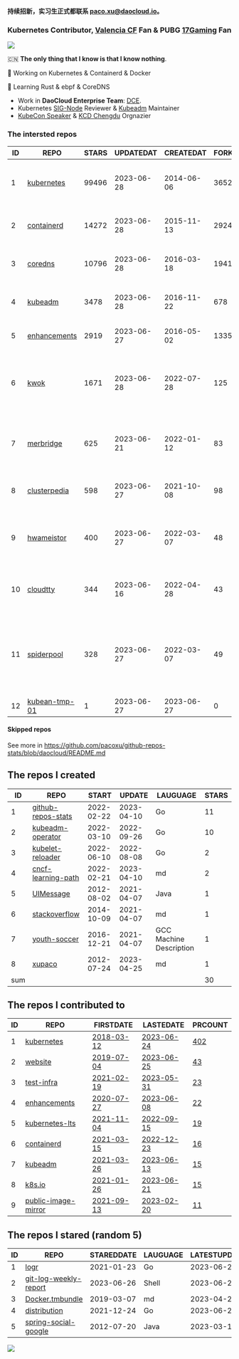 **持续招新，实习生正式都联系 paco.xu@daocloud.io。**

### Kubernetes Contributor, [Valencia CF](https://www.valenciacf.com/en) Fan & PUBG [17Gaming](https://liquipedia.net/pubg/17_Gaming) Fan

![](https://komarev.com/ghpvc/?username=pacoxu)
 
 🇨🇳 **The only thing that I know is that I know nothing**. 
 
 🔭 Working on Kubernetes & Containerd & Docker
 
 🌱 Learning Rust & ebpf & CoreDNS

- Work in **DaoCloud Enterprise Team**: [DCE](https://www.daocloud.io/dce_5.0).
- Kubernetes [SIG-Node](https://github.com/kubernetes/community/blob/master/sig-node/README.md) Reviewer & [Kubeadm](https://github.com/kubernetes/kubeadm/) Maintainer
- [KubeCon Speaker](https://www.youtube.com/playlist?list=PLROmsd5kH8pBiN0Km1EepbzKoDiM5S6Ok) & [KCD Chengdu](https://community.cncf.io/kcd-chengdu/) Orgnazier

<!--START_SECTION:github_repos-->
### The intersted repos
| ID |                              REPO                               | STARS | UPDATEDAT  | CREATEDAT  | FORKSCOUNT |                                           DESCRIPTIONS                                           |
|----|-----------------------------------------------------------------|-------|------------|------------|------------|--------------------------------------------------------------------------------------------------|
|  1 | [kubernetes](https://github.com/kubernetes/kubernetes)          | 99496 | 2023-06-28 | 2014-06-06 |      36529 | Production-Grade Container Scheduling and Management                                             |
|  2 | [containerd](https://github.com/containerd/containerd)          | 14272 | 2023-06-28 | 2015-11-13 |       2924 | An open and reliable container runtime                                                           |
|  3 | [coredns](https://github.com/coredns/coredns)                   | 10796 | 2023-06-28 | 2016-03-18 |       1941 | CoreDNS is a DNS server that chains plugins                                                      |
|  4 | [kubeadm](https://github.com/kubernetes/kubeadm)                |  3478 | 2023-06-28 | 2016-11-22 |        678 | Aggregator for issues filed against kubeadm                                                      |
|  5 | [enhancements](https://github.com/kubernetes/enhancements)      |  2919 | 2023-06-27 | 2016-05-02 |       1335 | Enhancements tracking repo for Kubernetes                                                        |
|  6 | [kwok](https://github.com/kubernetes-sigs/kwok)                 |  1671 | 2023-06-28 | 2022-07-28 |        125 | Kubernetes WithOut Kubelet -  Simulates thousands of Nodes and Clusters.                         |
|  7 | [merbridge](https://github.com/merbridge/merbridge)             |   625 | 2023-06-21 | 2022-01-12 |         83 | Use eBPF to speed up your Service Mesh like crossing an Einstein-Rosen Bridge.                   |
|  8 | [clusterpedia](https://github.com/clusterpedia-io/clusterpedia) |   598 | 2023-06-27 | 2021-10-08 |         98 | The Encyclopedia of Kubernetes clusters                                                          |
|  9 | [hwameistor](https://github.com/hwameistor/hwameistor)          |   400 | 2023-06-27 | 2022-03-07 |         48 | Hwameistor is an HA local storage system for cloud-native stateful workloads.                    |
| 10 | [cloudtty](https://github.com/cloudtty/cloudtty)                |   344 | 2023-06-16 | 2022-04-28 |         43 | A Friendly Kubernetes CloudShell (Web Terminal) !                                                |
| 11 | [spiderpool](https://github.com/spidernet-io/spiderpool)        |   328 | 2023-06-27 | 2022-03-07 |         49 | underlay network solution with IPAM and meta plugins, running on bare metal, VM and public cloud |
| 12 | [kubean-tmp-01](https://github.com/kubean-io/kubean-tmp-01)     |     1 | 2023-06-27 | 2023-06-27 |          0 | kubean-tmp-01                                                                                    |



#### Skipped repos
<!--END_SECTION:github_repos-->
See more in https://github.com/pacoxu/github-repos-stats/blob/daocloud/README.md


<!--START_SECTION:my_github-->
## The repos I created
| ID  |                                REPO                                |   START    |   UPDATE   |        LAUGUAGE         | STARS |
|-----|--------------------------------------------------------------------|------------|------------|-------------------------|-------|
|   1 | [github-repos-stats](https://github.com/pacoxu/github-repos-stats) | 2022-02-22 | 2023-04-10 | Go                      |    11 |
|   2 | [kubeadm-operator](https://github.com/pacoxu/kubeadm-operator)     | 2022-03-10 | 2022-09-26 | Go                      |    10 |
|   3 | [kubelet-reloader](https://github.com/pacoxu/kubelet-reloader)     | 2022-06-10 | 2022-08-08 | Go                      |     2 |
|   4 | [cncf-learning-path](https://github.com/pacoxu/cncf-learning-path) | 2022-02-21 | 2023-04-10 | md                      |     2 |
|   5 | [UIMessage](https://github.com/pacoxu/UIMessage)                   | 2012-08-02 | 2021-04-07 | Java                    |     1 |
|   6 | [stackoverflow](https://github.com/pacoxu/stackoverflow)           | 2014-10-09 | 2021-04-07 | md                      |     1 |
|   7 | [youth-soccer](https://github.com/pacoxu/youth-soccer)             | 2016-12-21 | 2021-04-07 | GCC Machine Description |     1 |
|   8 | [xupaco](https://github.com/pacoxu/xupaco)                         | 2012-07-24 | 2023-04-25 | md                      |     1 |
| sum |                                                                    |            |            |                         |    30 |

## The repos I contributed to
| ID |                                  REPO                                  |                               FIRSTDATE                               |                               LASTEDATE                                |                                        PRCOUNT                                        |
|----|------------------------------------------------------------------------|-----------------------------------------------------------------------|------------------------------------------------------------------------|---------------------------------------------------------------------------------------|
|  1 | [kubernetes](https://github.com/kubernetes/kubernetes)                 | [2018-03-12](https://github.com/kubernetes/kubernetes/pull/61040)     | [2023-06-24](https://github.com/kubernetes/kubernetes/pull/118845)     | [402](https://github.com/kubernetes/kubernetes/pulls?q=is%3Apr+author%3Apacoxu)       |
|  2 | [website](https://github.com/kubernetes/website)                       | [2019-07-04](https://github.com/kubernetes/website/pull/15285)        | [2023-06-25](https://github.com/kubernetes/website/pull/41754)         | [43](https://github.com/kubernetes/website/pulls?q=is%3Apr+author%3Apacoxu)           |
|  3 | [test-infra](https://github.com/kubernetes/test-infra)                 | [2021-02-19](https://github.com/kubernetes/test-infra/pull/20909)     | [2023-05-31](https://github.com/kubernetes/test-infra/pull/29642)      | [23](https://github.com/kubernetes/test-infra/pulls?q=is%3Apr+author%3Apacoxu)        |
|  4 | [enhancements](https://github.com/kubernetes/enhancements)             | [2020-07-27](https://github.com/kubernetes/enhancements/pull/1907)    | [2023-06-08](https://github.com/kubernetes/enhancements/pull/4068)     | [22](https://github.com/kubernetes/enhancements/pulls?q=is%3Apr+author%3Apacoxu)      |
|  5 | [kubernetes-lts](https://github.com/klts-io/kubernetes-lts)            | [2021-11-04](https://github.com/klts-io/kubernetes-lts/pull/94)       | [2022-09-15](https://github.com/klts-io/kubernetes-lts/pull/174)       | [19](https://github.com/klts-io/kubernetes-lts/pulls?q=is%3Apr+author%3Apacoxu)       |
|  6 | [containerd](https://github.com/containerd/containerd)                 | [2021-03-15](https://github.com/containerd/containerd/pull/5200)      | [2022-12-23](https://github.com/containerd/containerd/pull/7863)       | [16](https://github.com/containerd/containerd/pulls?q=is%3Apr+author%3Apacoxu)        |
|  7 | [kubeadm](https://github.com/kubernetes/kubeadm)                       | [2021-03-26](https://github.com/kubernetes/kubeadm/pull/2421)         | [2023-06-13](https://github.com/kubernetes/kubeadm/pull/2893)          | [15](https://github.com/kubernetes/kubeadm/pulls?q=is%3Apr+author%3Apacoxu)           |
|  8 | [k8s.io](https://github.com/kubernetes/k8s.io)                         | [2021-01-26](https://github.com/kubernetes/k8s.io/pull/1577)          | [2023-06-21](https://github.com/kubernetes/k8s.io/pull/5455)           | [15](https://github.com/kubernetes/k8s.io/pulls?q=is%3Apr+author%3Apacoxu)            |
|  9 | [public-image-mirror](https://github.com/DaoCloud/public-image-mirror) | [2021-09-13](https://github.com/DaoCloud/public-image-mirror/pull/13) | [2023-02-20](https://github.com/DaoCloud/public-image-mirror/pull/296) | [11](https://github.com/DaoCloud/public-image-mirror/pulls?q=is%3Apr+author%3Apacoxu) |

## The repos I stared (random 5)
| ID |                                     REPO                                      | STAREDDATE | LAUGUAGE | LATESTUPDATE |
|----|-------------------------------------------------------------------------------|------------|----------|--------------|
|  1 | [logr](https://github.com/go-logr/logr)                                       | 2021-01-23 | Go       | 2023-06-26   |
|  2 | [git-log-weekly-report](https://github.com/yeatse/git-log-weekly-report)      | 2023-06-26 | Shell    | 2023-06-26   |
|  3 | [Docker.tmbundle](https://github.com/asbjornenge/Docker.tmbundle)             | 2019-03-07 | md       | 2023-04-29   |
|  4 | [distribution](https://github.com/distribution/distribution)                  | 2021-12-24 | Go       | 2023-06-27   |
|  5 | [spring-social-google](https://github.com/spring-social/spring-social-google) | 2012-07-20 | Java     | 2023-03-16   |

<!--END_SECTION:my_github-->

<a href="https://pacoxu.wordpress.com/">
  <img align="left" src="https://github-readme-stats.vercel.app/api?username=pacoxu&show_icons=true" />
</a>

